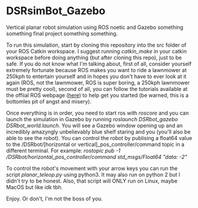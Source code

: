 # DSRsimBot_Gazebo
Vertical planar robot simulation using ROS noetic and Gazebo something something final project something something.

To run this simulation, start by cloning this repository into the src folder of your ROS Catkin workspace. I suggest running *catkin_make* in your catkin workspace before doing anything (but after cloning this repo), just to be safe. If you do not know what I'm talking about, first of all, consider yourself extremely fortunate because ROS makes you want to ride a lawnmower at 250kph to entertain yourself and in hopes you don't have to ever look at it again (ROS, not the lawnmower, ROS is super boring, a 250kph lawnmower must be pretty cool), second of all, you can follow the tutorials available at the offiial ROS webpage ([here](http://wiki.ros.org/ROS/Tutorials)) to help get you started (be warned, this is a bottomles pit of angst and misery).

Once everything is in order, you need to start ros with *roscore* and you can launch the simulation in Gazebo by running *roslaunch DSRbot_gazebo DSRbot_world.launch*. You will see a Gazebo window opening up and an incredibly amazyngly unbelievably blue shelf staring and you (you'll also be able to see the robot). You can control the robot by publising a float64 value to the /DSRbot/[horizontal or vertical]_pos_controller/command topic in a different terminal. For example: *rostopic pub -1 /DSRbot/horizontal_pos_controller/command std_msgs/Float64 "data: -2"*

To control the robot's movement with your arrow keys you can run the script *planar_teleop.py* using python3. It may also run on python 2 but I didn't try to be honest. Also, that script will ONLY run on Linux, maybe MacOS but like idk tbh.

Enjoy. Or don't, I'm not the boss of you.
